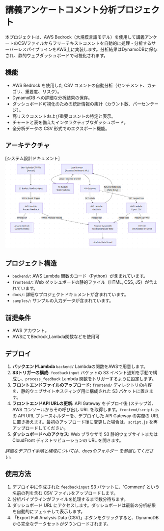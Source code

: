 # 講義アンケートコメント分析プロジェクト

本プロジェクトは、AWS Bedrock（大規模言語モデル）を使用して講義アンケートのCSVファイルからフリーテキストコメントを自動的に処理・分析するサーバーレスパイプラインをAWS上に実装します。分析結果はDynamoDBに保存され、静的ウェブダッシュボードで可視化されます。

## 機能

*   AWS Bedrock を使用した CSV コメントの自動分析（センチメント、カテゴリ、重要度、リスク）。
*   DynamoDB への詳細な分析結果の保存。
*   ダッシュボード可視化のための統計情報の集計（カウント数、パーセンテージ）。
*   高リスクコメントおよび重要コメントの特定と表示。
*   チャートと表を備えたインタラクティブなダッシュボード。
*   全分析データの CSV 形式でのエクスポート機能。

## アーキテクチャ

[システム設計ドキュメント]![Comment analysis architecture diagram](https://raw.githubusercontent.com/xeisberg/commentanalysis/refs/heads/main/architecture.png) 

## プロジェクト構造

*   `backend/`: AWS Lambda 関数のコード（Python）が含まれています。
*   `frontend/`: Web ダッシュボードの静的ファイル（HTML, CSS, JS）が含まれています。
*   `docs/`: 詳細なプロジェクトドキュメントが含まれています。
*   `samples/`: サンプルの入力データが含まれています。

## 前提条件

*   AWS アカウント。
*   AWSにてBedrock,Lambda関数などを使用可

## デプロイ

1.  **バックエンドLambda** `backend/` Lambdaの関数をAWSで用意します。
2.  **S3トリガーの構成:** `feedbackinput` バケットの S3 イベント通知を手動で構成し、`process_feedback` Lambda 関数をトリガーするように設定します。
3.  **フロントエンドファイルのアップロード:** `frontend/` ディレクトリの内容を、静的ウェブサイトホスティング用に構成された S3 バケットに置きます。
4.  **フロントエンドAPI URLの更新:** API Gateway をデプロイ後 (ステップ2)、 AWS コンソールからその呼び出し URL を取得します。`frontend/script.js` の API URL プレースホルダーを、デプロイした API Gateway の実際の URL に置き換えます。最初のアップロード後に変更した場合は、`script.js` を再アップロードしてください。
5.  **ダッシュボードへのアクセス:** Web ブラウザで S3 静的ウェブサイトまたは CloudFront ディストリビューションの URL を開きます。

*詳細なデプロイ手順と構成については、docsのフォルダー を参照してください。*

## 使用方法

1.  デプロイ中に作成された `feedbackinput` S3 バケットに、'Comment' という名前の列を含む CSV ファイルをアップロードします。
2.  分析パイプラインがファイルを処理するまで数分待ちます。
3.  ダッシュボード URL にアクセスします。ダッシュボードは最新の分析結果を自動的にフェッチして表示します。
4.  「Export Full Analysis Data (CSV)」ボタンをクリックすると、DynamoDB から完全なデータセットがダウンロードされます。